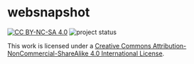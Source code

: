 # websnapshot

[![CC BY-NC-SA 4.0][cc-by-nc-sa-shield]][cc-by-nc-sa] ![project status][status-shield]

This work is licensed under a
[Creative Commons Attribution-NonCommercial-ShareAlike 4.0 International License][cc-by-nc-sa].

[cc-by-nc-sa]: LICENSE
[cc-by-nc-sa-shield]: https://img.shields.io/badge/License-CC%20BY--NC--SA%204.0-informational.svg
[status-shield]: https://img.shields.io/badge/status-maintenance%20mode-orange
